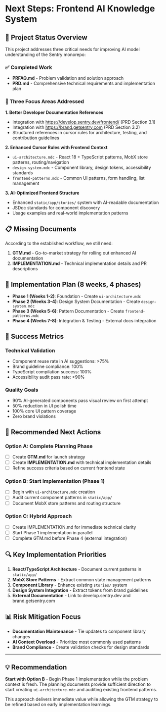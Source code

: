 # Next Steps: Frontend AI Knowledge System

## 🎯 Project Status Overview

This project addresses three critical needs for improving AI model understanding of the Sentry monorepo:

### ✅ Completed Work

- **PRFAQ.md** - Problem validation and solution approach
- **PRD.md** - Comprehensive technical requirements and implementation plan

### 🎯 Three Focus Areas Addressed

**1. Better Developer Documentation References**

- Integration with https://develop.sentry.dev/frontend/ (PRD Section 3.1)
- Integration with https://brand.getsentry.com (PRD Section 3.2)
- Structured references in cursor rules for architecture, testing, and contribution guidelines

**2. Enhanced Cursor Rules with Frontend Context**

- `ui-architecture.mdc` - React 18 + TypeScript patterns, MobX store patterns, routing/navigation
- `design-system.mdc` - Component library, design tokens, accessibility standards
- `frontend-patterns.mdc` - Common UI patterns, form handling, list management

**3. AI-Optimized Frontend Structure**

- Enhanced `static/app/stories/` system with AI-readable documentation
- JSDoc standards for component discovery
- Usage examples and real-world implementation patterns

## 📋 Missing Documents

According to the established workflow, we still need:

1. **GTM.md** - Go-to-market strategy for rolling out enhanced AI documentation
2. **IMPLEMENTATION.md** - Technical implementation details and PR descriptions

## 🚀 Implementation Plan (8 weeks, 4 phases)

- **Phase 1 (Weeks 1-2)**: Foundation - Create `ui-architecture.mdc`
- **Phase 2 (Weeks 3-4)**: Design System Documentation - Create `design-system.mdc`
- **Phase 3 (Weeks 5-6)**: Pattern Documentation - Create `frontend-patterns.mdc`
- **Phase 4 (Weeks 7-8)**: Integration & Testing - External docs integration

## 🎯 Success Metrics

### Technical Validation

- Component reuse rate in AI suggestions: >75%
- Brand guideline compliance: 100%
- TypeScript compilation success: 100%
- Accessibility audit pass rate: >90%

### Quality Goals

- 90% AI-generated components pass visual review on first attempt
- 50% reduction in UI polish time
- 100% core UI pattern coverage
- Zero brand violations

## 🤔 Recommended Next Actions

### Option A: Complete Planning Phase

- [ ] Create **GTM.md** for launch strategy
- [ ] Create **IMPLEMENTATION.md** with technical implementation details
- [ ] Refine success criteria based on current frontend state

### Option B: Start Implementation (Phase 1)

- [ ] Begin with `ui-architecture.mdc` creation
- [ ] Audit current component patterns in `static/app/`
- [ ] Document MobX store patterns and routing structure

### Option C: Hybrid Approach

- [ ] Create IMPLEMENTATION.md for immediate technical clarity
- [ ] Start Phase 1 implementation in parallel
- [ ] Complete GTM.md before Phase 4 (external integration)

## 🔍 Key Implementation Priorities

1. **React/TypeScript Architecture** - Document current patterns in `static/app/`
2. **MobX Store Patterns** - Extract common state management patterns
3. **Component Library** - Enhance existing `stories/` system
4. **Design System Integration** - Extract tokens from brand guidelines
5. **External Documentation** - Link to develop.sentry.dev and brand.getsentry.com

## 📊 Risk Mitigation Focus

- **Documentation Maintenance** - Tie updates to component library changes
- **AI Context Overload** - Prioritize most commonly used patterns
- **Brand Compliance** - Create validation checks for design standards

---

## 💡 Recommendation

**Start with Option B** - Begin Phase 1 implementation while the problem context is fresh. The planning documents provide sufficient direction to start creating `ui-architecture.mdc` and auditing existing frontend patterns.

This approach delivers immediate value while allowing the GTM strategy to be refined based on early implementation learnings.
